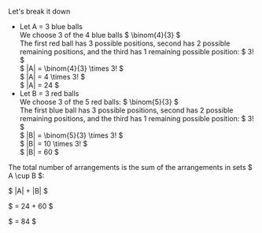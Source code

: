 Let's break it down

<ul>
	<li> Let A = 3 blue balls <br/>
	We choose 3 of the 4 blue balls $ \binom{4}{3} $ <br/>
	The first red ball has 3 possible positions, second has 2 possible remaining positions, and the third has 1 remaining possible position: $ 3! $ <br/>
	$ |A| = \binom{4}{3} \times 3! $ <br/>
	$ |A| = 4 \times 3! $ <br/>
	$ |A| = 24 $
	<li> Let B = 3 red balls <br/>
	We choose 3 of the 5 red balls: $ \binom{5}{3} $ <br/>
	The first blue ball has 3 possible positions, second has 2 possible remaining positions, and the third has 1 remaining possible position: $ 3! $ <br/>
	$ |B| = \binom{5}{3} \times 3! $ <br/>
	$ |B| = 10 \times 3! $ <br/>
	$ |B| = 60 $
</ul>

The total number of arrangements is the sum of the arrangements in sets $ A \cup B $:

$ |A| + |B| $

$ = 24 + 60 $

$ = 84 $
